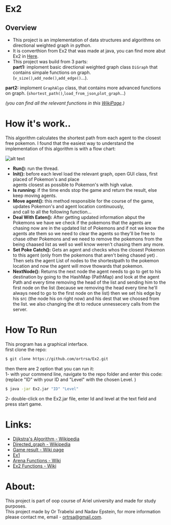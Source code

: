 # Ex2

## Overview 
- This project is an implementation of data structures and algorithms on directional weighted graph in python.    
- It is converthion from Ex2 that was made at java, you can find more abut Ex2 in [Here](https://github.com/ortrsa/ex2).  
- This project was build from 3 parts:    
**part1:** imploment basic directional weighted graph class `DiGraph` that contains simpale functions on graph. (`v_size()`,`add_node()`,`add_edge()`...).

**part2:** imploment `GraphAlgo` class, that contains more advanced functions on graph. (`shortest_path()`,`load_from_json`,`plot_graph`...)

*(you can find all the relevant functions in this [WikiPage](https://github.com/ortrsa/Ex3/wiki/Inherent-diagram).)*

  
    

# How it's work..
This algorithm calculates the shortest path from each agent to the closest free pokemon.
I found that the easiest way to understand the implementation of this algorithm is with a flow chart:

![alt text](https://i.ibb.co/M5WHNcV/2020-12-20-17-07-53.png)

- **Run():** run the thread.
- **Init():** before each level load the relevant graph, open GUI class, first placed of Pokemon's and place  
 agents closest as possible to Pokemon's with high value.
- **Is running:** if the time ends stop the game and return the result, else keep moving agents.
- **Move agent():** this method responsible for the course of the game, updates Pokemon's and agent location continuously,  
and call to all the following function...
- **Deal With Eaten():** After getting updated information abput the Pokemons we have we check if the pokemons that the agents 
are chasing now are in the updated list of Pokemons and if not we know the agents ate them so we need to clear the agents
so they'll be free to chase other Pokemons and we need to remove the pokemons from the being chaased list as well so well know weren't chasing them any more.  
- **Set Poke Catch():** Gets an agent and checks whos the closest Pokemon to this agent (only from the pokemons that aren't being chased yet) .
Then sets the agent List of nodes to the shortestpath to the pokemon location and now the agent will move thowards that pokemon.  
- **NextNode():** Returns the next node the agent needs to go to get to his destination by going to the HashMap (PathMap) and look at the agent Path and every time removing the head of the list and sending him to the first node on the list (because we removing the head every time he'll always need to go to the first node on the list)
then we set his edge by his src (the node his on right now) and his dest that we choosed from the list. we also changing the dt to reduce unnessecery calls from the server.  
              


# How To Run
This program has a graphical interface.  
first clone the repo:
```sh
$ git clone https://github.com/ortrsa/Ex2.git

```
then there are 2 option that you can run it:  
1- with your commend line, navigate to the repo folder and enter this code:  
(replace "ID" with your ID and "Level" with the chosen Level. )
 ```sh
 $ java -jar Ex2.jar "ID" "Level"
 
 ```
2- double-click on the Ex2.jar file, enter Id and level at the text field and press start game.  

# Links:
- [Dijkstra's Algorithm - Wikipedia](https://en.wikipedia.org/wiki/Dijkstra%27s_algorithm)
- [Directed_graph - Wikipedia](https://en.wikipedia.org/wiki/Directed_graph)
- [Game result - Wiki page](https://github.com/ortrsa/Ex2/wiki/result)
- [Ex1](https://github.com/ortrsa/ex1)
- [Arena Functions - Wiki](https://github.com/ortrsa/Ex2/wiki/Arena-Functions)
- [Ex2 Functions - Wiki](https://github.com/ortrsa/Ex2/wiki/Ex2)

# About:
This project is part of oop course of Ariel university and made for study purposes.  
This project made by Or Trabelsi and Nadav Epstein, for more information please contact me, email - ortrsa@gmail.com.



